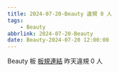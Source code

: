 ```yaml
---
title: 2024-07-20-Beauty 違規 0 人
tags:
    - Beauty
abbrlink: 2024-07-20-Beauty
date: Beauty-2024-07-20 12:00:00
---
```

Beauty 板 [板規連結](https://www.ptt.cc/bbs/Beauty/M.1630069980.A.84B.html)
昨天違規 0 人
